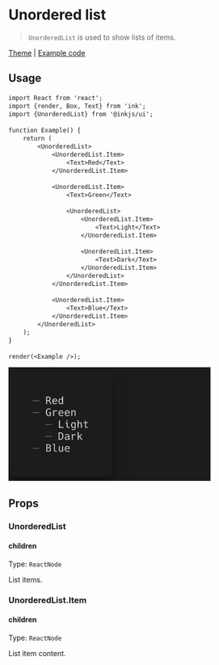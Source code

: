 # Unordered list

> `UnorderedList` is used to show lists of items.

[Theme](../source/components/unordered-list/theme.ts) | [Example code](../examples/unordered-list.tsx)

## Usage

```tsx
import React from 'react';
import {render, Box, Text} from 'ink';
import {UnorderedList} from '@inkjs/ui';

function Example() {
	return (
		<UnorderedList>
			<UnorderedList.Item>
				<Text>Red</Text>
			</UnorderedList.Item>

			<UnorderedList.Item>
				<Text>Green</Text>

				<UnorderedList>
					<UnorderedList.Item>
						<Text>Light</Text>
					</UnorderedList.Item>

					<UnorderedList.Item>
						<Text>Dark</Text>
					</UnorderedList.Item>
				</UnorderedList>
			</UnorderedList.Item>

			<UnorderedList.Item>
				<Text>Blue</Text>
			</UnorderedList.Item>
		</UnorderedList>
	);
}

render(<Example />);
```

<img src="../media/unordered-list.png" width="400">

## Props

### UnorderedList

#### children

Type: `ReactNode`

List items.

### UnorderedList.Item

#### children

Type: `ReactNode`

List item content.
